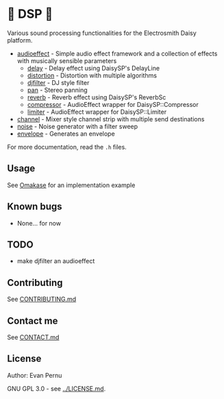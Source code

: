# :musical_score: DSP :musical_score:
Various sound processing functionalities for the Electrosmith Daisy platform.
* [audioeffect](audioeffect.h) - Simple audio effect framework and a collection of effects with musically sensible parameters
    * [delay](delay.h) - Delay effect using DaisySP's DelayLine
    * [distortion](distortion.h) - Distortion with multiple algorithms
    * [djfilter](djfilter.h) - DJ style filter
    * [pan](pan.h) - Stereo panning
    * [reverb](reverb.h) - Reverb effect using DaisySP's ReverbSc
    * [compressor](compressor.h) - AudioEffect wrapper for DaisySP::Compressor
    * [limiter](compressor.h) - AudioEffect wrapper for DaisySP::Limiter
* [channel](channel.h) - Mixer style channel strip with multiple send destinations
* [noise](noise.h) - Noise generator with a filter sweep
* [envelope](envelope.h) - Generates an envelope

For more documentation, read the `.h` files.

## Usage
See [Omakase](../../Omakase/) for an implementation example

## Known bugs
* None... for now

## TODO
* make djfilter an audioeffect

## Contributing
See [CONTRIBUTING.md](../CONTRIBUTING.md)

## Contact me
See [CONTACT.md](../CONTACT_ME.md)

## License
Author: Evan Pernu

GNU GPL 3.0 - see [../LICENSE.md](../LICENSE.md).